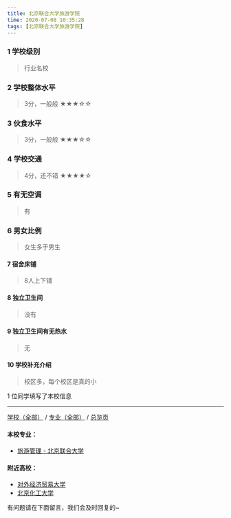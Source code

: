 ```yaml
---
title: 北京联合大学旅游学院
time: 2020-07-08 10:35:28
tags: [北京联合大学旅游学院]
---
```

### 1 学校级别
> 行业名校


### 2 学校整体水平
> 3分，一般般
★★★☆☆


### 3 伙食水平
>  3分，一般般
★★★☆☆


### 4 学校交通
> 4分，还不错
★★★★☆


### 5 有无空调
> 有


### 6 男女比例
> 女生多于男生

#### 7 宿舍床铺
> 8人上下铺
 

#### 8 独立卫生间
> 没有


#### 9 独立卫生间有无热水
> 无


#### 10 学校补充介绍
> 校区多，每个校区是真的小

1 位同学填写了本校信息
***
[学校（全部）](https://univgo.github.io/2020/07/08/3efa6bcca419) / [专业（全部）](https://univgo.github.io/2020/07/08/2d4c6d3552c2) / [总览页](https://univgo.github.io/2020/07/08/445daeb4fa00)
#### 本校专业：
- [旅游管理 - 北京联合大学](https://univgo.github.io/2020/07/08/e4e658f45d4d)


#### 附近高校：
- [对外经济贸易大学](https://univgo.github.io/2020/07/08/对外经济贸易大学)
- [北京化工大学](https://univgo.github.io/2020/07/08/a25bb6758ca1)

有问题请在下面留言，我们会及时回复的~
